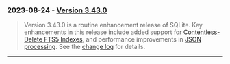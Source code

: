 ### 2023\-08\-24 \- [Version 3\.43\.0](releaselog/3_43_0.html)


> Version 3\.43\.0 is a routine enhancement release of SQLite.
> Key enhancements in this release include added support for
> [Contentless\-Delete FTS5 Indexes](fts5.html#clssdeltab), 
> and performance improvements in [JSON processing](json1.html).
> See the [change log](releaselog/3_43_0.html) for
> details.



---

